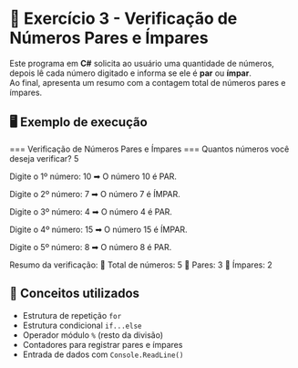# 📌 Exercício 3 - Verificação de Números Pares e Ímpares

Este programa em **C#** solicita ao usuário uma quantidade de números, depois lê cada número digitado e informa se ele é **par** ou **ímpar**.  
Ao final, apresenta um resumo com a contagem total de números pares e ímpares.

## 🖥️ Exemplo de execução
=== Verificação de Números Pares e Ímpares ===
Quantos números você deseja verificar? 5

Digite o 1º número: 10
➡ O número 10 é PAR.

Digite o 2º número: 7
➡ O número 7 é ÍMPAR.

Digite o 3º número: 4
➡ O número 4 é PAR.

Digite o 4º número: 15
➡ O número 15 é ÍMPAR.

Digite o 5º número: 8
➡ O número 8 é PAR.

Resumo da verificação:
🔹 Total de números: 5
🔹 Pares: 3
🔹 Ímpares: 2

## 🧩 Conceitos utilizados
- Estrutura de repetição `for`
- Estrutura condicional `if...else`
- Operador módulo `%` (resto da divisão)
- Contadores para registrar pares e ímpares
- Entrada de dados com `Console.ReadLine()`
